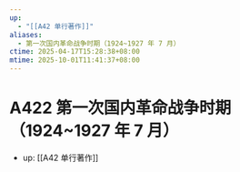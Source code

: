 ```yaml
---
up:
  - "[[A42 单行著作]]"
aliases:
  - 第一次国内革命战争时期（1924~1927 年 7 月）
ctime: 2025-04-17T15:28:38+08:00
mtime: 2025-10-01T11:41:37+08:00
---
```


# A422 第一次国内革命战争时期（1924~1927 年 7 月）

- up: [[A42 单行著作]]
